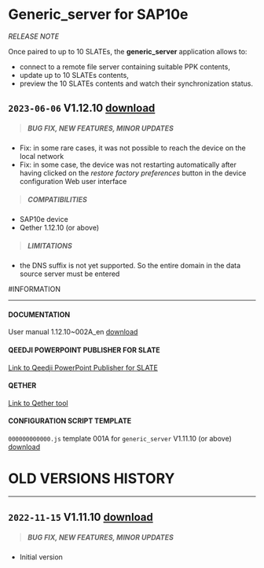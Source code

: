 # Generic_server for SAP10e
*RELEASE NOTE*

Once paired to up to 10 SLATEs, the **generic_server** application allows to:

- connect to a remote file server containing suitable PPK contents,
- update up to 10 SLATEs contents,
- preview the 10 SLATEs contents and watch their synchronization status.

## `2023-06-06` V1.12.10 [download](https://github.com/Qeedji/archives/blob/master/downloads/sap10e/generic_server/V1.12.10/bm0032_generic_server-sap10e-setup-1.12.10.bin)
>##### **BUG FIX, NEW FEATURES, MINOR UPDATES**
- Fix: in some rare cases, it was not possible to reach the device on the local network
- Fix: in some case, the device was not restarting automatically after having clicked on the *restore factory preferences* button in the device configuration Web user interface
>##### **COMPATIBILITIES**
- SAP10e device
- Qether 1.12.10 (or above)
>##### **LIMITATIONS**
- the DNS suffix is not yet supported. So the entire domain in the data source server must be entered

#INFORMATION
***********************************************************************
#### **DOCUMENTATION**
User manual 1.12.10~002A_en [download](https://github.com/Qeedji/archives/blob/master/downloads/sap10e/generic_server/V1.12.10/sap10e-generic-server-user_manual-1.12.10~002A_en.pdf)
#### **QEEDJI POWERPOINT PUBLISHER FOR SLATE**
[Link to Qeedji PowerPoint Publisher for SLATE](https://www.qeedji.tech/en/support/index.php?SAP10e/Qeedji_PowerPoint_Publisher_for_SLATE)
#### **QETHER**
[Link to Qether tool](https://www.qeedji.tech/en/support/index.php?SAP10e/Qether)
#### **CONFIGURATION SCRIPT TEMPLATE**
`000000000000.js` template 001A for `generic_server` V1.11.10 (or above) [download](https://github.com/Qeedji/archives/blob/master/downloads/sap10e/generic_server/V1.11.10/configuration-script-template/000000000000.js)

# OLD VERSIONS HISTORY
***********************************************************************

## `2022-11-15` V1.11.10 [download](https://github.com/Qeedji/archives/blob/master/downloads/sap10e/generic_server/V1.11.10/bm0032_generic_server-sap10e-setup-1.11.10.bin)
>##### **BUG FIX, NEW FEATURES, MINOR UPDATES**
- Initial version
